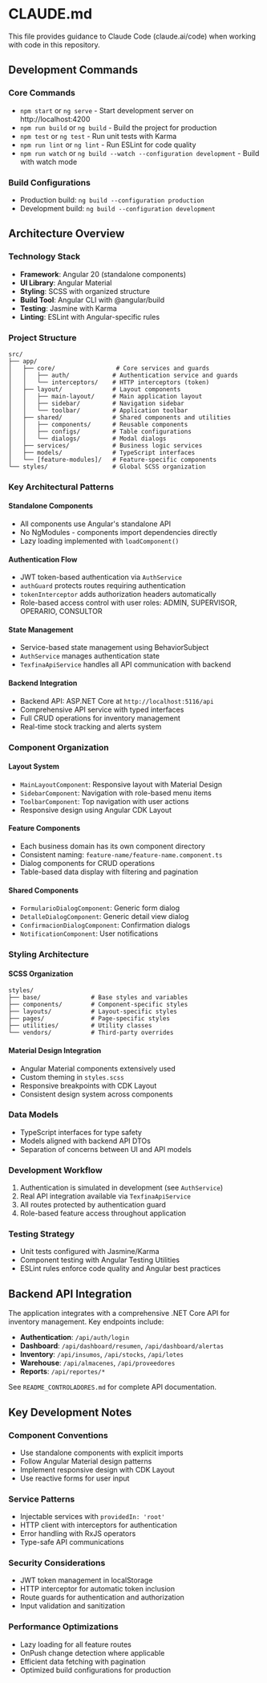 # CLAUDE.md

This file provides guidance to Claude Code (claude.ai/code) when working with code in this repository.

## Development Commands

### Core Commands
- `npm start` or `ng serve` - Start development server on http://localhost:4200
- `npm run build` or `ng build` - Build the project for production
- `npm test` or `ng test` - Run unit tests with Karma
- `npm run lint` or `ng lint` - Run ESLint for code quality
- `npm run watch` or `ng build --watch --configuration development` - Build with watch mode

### Build Configurations
- Production build: `ng build --configuration production`
- Development build: `ng build --configuration development`

## Architecture Overview

### Technology Stack
- **Framework**: Angular 20 (standalone components)
- **UI Library**: Angular Material
- **Styling**: SCSS with organized structure
- **Build Tool**: Angular CLI with @angular/build
- **Testing**: Jasmine with Karma
- **Linting**: ESLint with Angular-specific rules

### Project Structure
```
src/
├── app/
│   ├── core/                 # Core services and guards
│   │   ├── auth/            # Authentication service and guards
│   │   └── interceptors/    # HTTP interceptors (token)
│   ├── layout/              # Layout components
│   │   ├── main-layout/     # Main application layout
│   │   ├── sidebar/         # Navigation sidebar
│   │   └── toolbar/         # Application toolbar
│   ├── shared/              # Shared components and utilities
│   │   ├── components/      # Reusable components
│   │   ├── configs/         # Table configurations
│   │   └── dialogs/         # Modal dialogs
│   ├── services/            # Business logic services
│   ├── models/              # TypeScript interfaces
│   └── [feature-modules]/   # Feature-specific components
└── styles/                  # Global SCSS organization
```

### Key Architectural Patterns

#### Standalone Components
- All components use Angular's standalone API
- No NgModules - components import dependencies directly
- Lazy loading implemented with `loadComponent()`

#### Authentication Flow
- JWT token-based authentication via `AuthService`
- `authGuard` protects routes requiring authentication
- `tokenInterceptor` adds authorization headers automatically
- Role-based access control with user roles: ADMIN, SUPERVISOR, OPERARIO, CONSULTOR

#### State Management
- Service-based state management using BehaviorSubject
- `AuthService` manages authentication state
- `TexfinaApiService` handles all API communication with backend

#### Backend Integration
- Backend API: ASP.NET Core at `http://localhost:5116/api`
- Comprehensive API service with typed interfaces
- Full CRUD operations for inventory management
- Real-time stock tracking and alerts system

### Component Organization

#### Layout System
- `MainLayoutComponent`: Responsive layout with Material Design
- `SidebarComponent`: Navigation with role-based menu items
- `ToolbarComponent`: Top navigation with user actions
- Responsive design using Angular CDK Layout

#### Feature Components
- Each business domain has its own component directory
- Consistent naming: `feature-name/feature-name.component.ts`
- Dialog components for CRUD operations
- Table-based data display with filtering and pagination

#### Shared Components
- `FormularioDialogComponent`: Generic form dialog
- `DetalleDialogComponent`: Generic detail view dialog
- `ConfirmacionDialogComponent`: Confirmation dialogs
- `NotificationComponent`: User notifications

### Styling Architecture

#### SCSS Organization
```
styles/
├── base/              # Base styles and variables
├── components/        # Component-specific styles
├── layouts/           # Layout-specific styles
├── pages/             # Page-specific styles
├── utilities/         # Utility classes
└── vendors/           # Third-party overrides
```

#### Material Design Integration
- Angular Material components extensively used
- Custom theming in `styles.scss`
- Responsive breakpoints with CDK Layout
- Consistent design system across components

### Data Models
- TypeScript interfaces for type safety
- Models aligned with backend API DTOs
- Separation of concerns between UI and API models

### Development Workflow
1. Authentication is simulated in development (see `AuthService`)
2. Real API integration available via `TexfinaApiService`
3. All routes protected by authentication guard
4. Role-based feature access throughout application

### Testing Strategy
- Unit tests configured with Jasmine/Karma
- Component testing with Angular Testing Utilities
- ESLint rules enforce code quality and Angular best practices

## Backend API Integration

The application integrates with a comprehensive .NET Core API for inventory management. Key endpoints include:

- **Authentication**: `/api/auth/login`
- **Dashboard**: `/api/dashboard/resumen`, `/api/dashboard/alertas`
- **Inventory**: `/api/insumos`, `/api/stocks`, `/api/lotes`
- **Warehouse**: `/api/almacenes`, `/api/proveedores`
- **Reports**: `/api/reportes/*`

See `README_CONTROLADORES.md` for complete API documentation.

## Key Development Notes

### Component Conventions
- Use standalone components with explicit imports
- Follow Angular Material design patterns
- Implement responsive design with CDK Layout
- Use reactive forms for user input

### Service Patterns
- Injectable services with `providedIn: 'root'`
- HTTP client with interceptors for authentication
- Error handling with RxJS operators
- Type-safe API communications

### Security Considerations
- JWT token management in localStorage
- HTTP interceptor for automatic token inclusion
- Route guards for authentication and authorization
- Input validation and sanitization

### Performance Optimizations
- Lazy loading for all feature routes
- OnPush change detection where applicable
- Efficient data fetching with pagination
- Optimized build configurations for production
